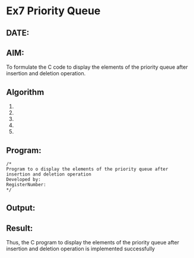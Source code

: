 # Ex7 Priority Queue
## DATE:
## AIM:
To formulate the C code to display the elements of the priority queue after insertion and deletion operation.

## Algorithm
1. 
2. 
3. 
4.  
5.   

## Program:
```
/*
Program to o display the elements of the priority queue after insertion and deletion operation
Developed by: 
RegisterNumber:  
*/
```

## Output:



## Result:
Thus, the C program to display the elements of the priority queue after insertion and deletion operation is implemented successfully
